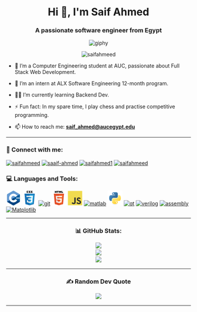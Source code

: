 <h1 align="center">Hi 👋, I'm Saif Ahmed</h1>
<h3 align="center">A passionate software engineer from Egypt</h3>


<div align="center">
  <img src="https://github.com/Saifahmeed/Saifahmeed/assets/122873799/a4a4fd05-e9cf-4b7e-a955-d4ce789ecbc8" alt="giphy" width="200"/>
</div>

<p align="center"> <img src="https://komarev.com/ghpvc/?username=saifahmeed&label=Profile%20views&color=d99600&style=for-the-badge" alt="saifahmeed" /> </p>

- 🚀 I’m a Computer Engineering student at AUC, passionate about Full Stack Web Development.

- 🔭 I’m an intern at ALX Software Engineering 12-month program.

- 👨‍💻 I’m currently learning Backend Dev.

- ⚡ Fun fact: In my spare time, I play chess and practise competitive programming.

- 📫 How to reach me: **saif_ahmed@aucegypt.edu**
---
<h3 align="left">🔗 Connect with me:</h3>
<p align="left">
  <a href="https://dev.to/saifahmeed" target="blank" title="Dev.to"><img align="center" src="https://raw.githubusercontent.com/rahuldkjain/github-profile-readme-generator/master/src/images/icons/Social/devto.svg" alt="saifahmeed" height="30" width="40" /></a>
  <a href="https://linkedin.com/in/saaif-ahmed" target="blank" title="LinkedIn"><img align="center" src="https://raw.githubusercontent.com/rahuldkjain/github-profile-readme-generator/master/src/images/icons/Social/linked-in-alt.svg" alt="saaif-ahmed" height="30" width="40" /></a>
  <a href="https://codeforces.com/profile/saifahmed1" target="blank" title="Codeforces"><img align="center" src="https://raw.githubusercontent.com/rahuldkjain/github-profile-readme-generator/master/src/images/icons/Social/codeforces.svg" alt="saifahmed1" height="30" width="40" /></a>
  <a href="https://www.leetcode.com/saifahmeed" target="blank" title="LeetCode"><img align="center" src="https://raw.githubusercontent.com/rahuldkjain/github-profile-readme-generator/master/src/images/icons/Social/leet-code.svg" alt="saifahmeed" height="30" width="40" /></a>
</p>

<h3 align="left"> 💻 Languages and Tools:</h3>
<p align="left"> 
  <a href="https://www.w3schools.com/cpp/" target="_blank" rel="noreferrer" title="C++"><img src="https://raw.githubusercontent.com/devicons/devicon/master/icons/cplusplus/cplusplus-original.svg" alt="cplusplus" width="40" height="40"/></a>
  <a href="https://www.w3schools.com/css/" target="_blank" rel="noreferrer" title="CSS"><img src="https://raw.githubusercontent.com/devicons/devicon/master/icons/css3/css3-original-wordmark.svg" alt="css3" width="40" height="40"/></a>
  <a href="https://git-scm.com/" target="_blank" rel="noreferrer" title="Git"><img src="https://www.vectorlogo.zone/logos/git-scm/git-scm-icon.svg" alt="git" width="40" height="40"/></a>
  <a href="https://www.w3.org/html/" target="_blank" rel="noreferrer" title="HTML"><img src="https://raw.githubusercontent.com/devicons/devicon/master/icons/html5/html5-original-wordmark.svg" alt="html5" width="40" height="40"/></a>
  <a href="https://developer.mozilla.org/en-US/docs/Web/JavaScript" target="_blank" rel="noreferrer" title="JavaScript"><img src="https://raw.githubusercontent.com/devicons/devicon/master/icons/javascript/javascript-original.svg" alt="javascript" width="40" height="40"/></a>
  <a href="https://www.mathworks.com/" target="_blank" rel="noreferrer" title="Matlab"><img src="https://upload.wikimedia.org/wikipedia/commons/2/21/Matlab_Logo.png" alt="matlab" width="40" height="40"/></a>
  <a href="https://www.python.org" target="_blank" rel="noreferrer" title="Python"><img src="https://raw.githubusercontent.com/devicons/devicon/master/icons/python/python-original.svg" alt="python" width="40" height="40"/></a>
  <a href="https://www.qt.io/" target="_blank" rel="noreferrer" title="Qt"><img src="https://upload.wikimedia.org/wikipedia/commons/0/0b/Qt_logo_2016.svg" alt="qt" width="40" height="40"/></a>
  <a href="https://steveicarus.github.io/iverilog/" target="_blank" rel="noreferrer" title="Verilog"><img src="https://github.com/Saifahmeed/Saifahmeed/assets/122873799/a8b24369-3fb8-4cf1-8a2b-0f0046e86173" alt="verilog" width="40" height="40"/></a>
  <a href="https://www.ibm.com/docs/en/aix/7.2?topic=aix-assembler-language-reference" target="_blank" rel="noreferrer" title="Assembly"><img src="https://github.com/Saifahmeed/Saifahmeed/assets/122873799/b918d36a-bd1e-4b20-9990-00711b17f2aa" alt="assembly" width="40" height="40"/></a>
  <a href="https://matplotlib.org/" target="_blank" rel="noreferrer" title="Matplotlib"><img src="https://github.com/Saifahmeed/Saifahmeed/assets/122873799/a43bb97d-d98a-45f5-9e47-4815f906efbb" alt="Matplotlib" width="40" height="40"/></a>
</p>

---

<div align="center">

### 📊 GitHub Stats:
![](https://github-readme-stats.vercel.app/api?username=Saifahmeed&theme=vision-friendly-dark&hide_border=true&include_all_commits=true&count_private=true)<br/>
![](https://github-readme-streak-stats.herokuapp.com/?user=Saifahmeed&theme=vision-friendly-dark&hide_border=true)<br/>
![](https://github-readme-stats.vercel.app/api/top-langs/?username=Saifahmeed&theme=vision-friendly-dark&hide_border=true&include_all_commits=true&count_private=true&layout=compact)

---


### ✍️ Random Dev Quote
![](https://quotes-github-readme.vercel.app/api?type=horizontal&theme=radical)

</div>

---
